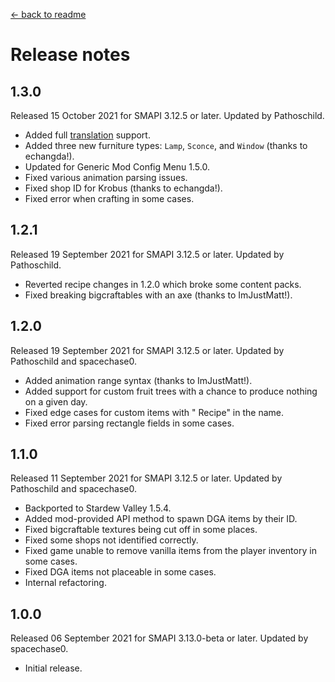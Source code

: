 ﻿﻿[← back to readme](README.md)

# Release notes
## 1.3.0
Released 15 October 2021 for SMAPI 3.12.5 or later. Updated by Pathoschild.

* Added full [translation](https://stardewvalleywiki.com/Modding:Translations) support.
* Added three new furniture types: `Lamp`, `Sconce`, and `Window` (thanks to echangda!).
* Updated for Generic Mod Config Menu 1.5.0.
* Fixed various animation parsing issues.
* Fixed shop ID for Krobus (thanks to echangda!).
* Fixed error when crafting in some cases.

## 1.2.1
Released 19 September 2021 for SMAPI 3.12.5 or later. Updated by Pathoschild.

* Reverted recipe changes in 1.2.0 which broke some content packs.
* Fixed breaking bigcraftables with an axe (thanks to ImJustMatt!).

## 1.2.0
Released 19 September 2021 for SMAPI 3.12.5 or later. Updated by Pathoschild and spacechase0.

* Added animation range syntax (thanks to ImJustMatt!).
* Added support for custom fruit trees with a chance to produce nothing on a given day.
* Fixed edge cases for custom items with " Recipe" in the name.
* Fixed error parsing rectangle fields in some cases.

## 1.1.0
Released 11 September 2021 for SMAPI 3.12.5 or later. Updated by Pathoschild and spacechase0.

* Backported to Stardew Valley 1.5.4.
* Added mod-provided API method to spawn DGA items by their ID.
* Fixed bigcraftable textures being cut off in some places.
* Fixed some shops not identified correctly.
* Fixed game unable to remove vanilla items from the player inventory in some cases.
* Fixed DGA items not placeable in some cases.
* Internal refactoring.

## 1.0.0
Released 06 September 2021 for SMAPI 3.13.0-beta or later. Updated by spacechase0.

* Initial release.
